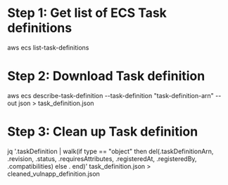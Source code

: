 # Step 1: Get list of ECS Task definitions

aws ecs list-task-definitions

# Step 2: Download Task definition

aws ecs describe-task-definition --task-definition "task-definition-arn" --out json > task_definition.json


# Step 3: Clean up Task definition

jq '.taskDefinition | walk(if type == "object" then del(.taskDefinitionArn, .revision, .status, .requiresAttributes, .registeredAt, .registeredBy, .compatibilities) else . end)' task_definition.json > cleaned_vulnapp_definition.json
